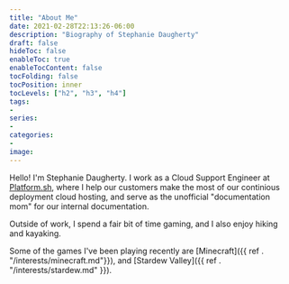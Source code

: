 ```yaml
---
title: "About Me"
date: 2021-02-28T22:13:26-06:00
description: "Biography of Stephanie Daugherty"
draft: false
hideToc: false
enableToc: true
enableTocContent: false
tocFolding: false
tocPosition: inner
tocLevels: ["h2", "h3", "h4"]
tags:
-
series:
-
categories:
-
image:
---
```



Hello! I'm Stephanie Daugherty. I work as a Cloud Support Engineer at
[Platform.sh](https://platform.sh), where I help our customers make the most
of our continious deployment cloud hosting, and serve as the unofficial
"documentation mom" for our internal documentation.

Outside of work, I spend a fair bit of time gaming, and I also enjoy hiking
and kayaking. 

Some of the games I've been playing recently are [Minecraft]({{ ref . "/interests/minecraft.md"}}), and
[Stardew Valley]({{ ref . "/interests/stardew.md" }}).

